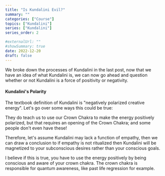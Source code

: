 ```yaml
---
title: "Is Kundalini Evil?"
summary: ""
categories: ["Course"]
topics: ["Kundalini"]
series: ["Kundalini"]
series_order: 2

#externalUrl: ""
#showSummary: true
date: 2022-12-20
draft: false
---
```


We broke down the processes of Kundalini in the last post, now that we have an idea of what Kundalini is, we can now go ahead and question whether or not Kundalini is a force of positivity or negativity. 

#### Kundalini's Polarity

The textbook definition of Kundalini is "negatively polarized creative energy". Let's go over some ways this could be true:

They do teach us to use our Crown Chakra to make the energy positively polarized, but that requires an opening of the Crown Chakra; and some people don't even have these! 

Therefore, let's assume Kundalini may lack a function of empathy, then we can draw a conclusion to if empathy is not ritualized then Kundalini will be magnetized to your subconscious desires rather than your conscious goals.

I believe if this is true, you have to use the energy positively by being conscious and aware of your crown chakra. The crown chakra is responsible for quantum awareness, like past life regression for example. 
